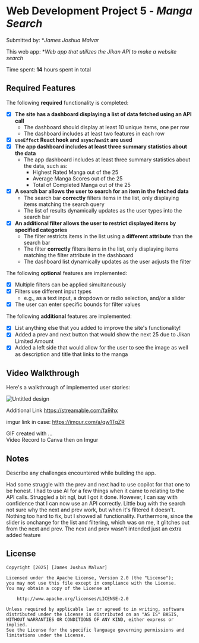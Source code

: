 # Web Development Project 5 - *Manga Search*

Submitted by: **James Joshua Malvar*

This web app: **Web app that utilizes the Jikan API to make a website search*

Time spent: **14** hours spent in total

## Required Features

The following **required** functionality is completed:

- [X] **The site has a dashboard displaying a list of data fetched using an API call**
  - The dashboard should display at least 10 unique items, one per row
  - The dashboard includes at least two features in each row
- [X] **`useEffect` React hook and `async`/`await` are used**
- [X] **The app dashboard includes at least three summary statistics about the data** 
  - The app dashboard includes at least three summary statistics about the data, such as:
    - Highest Rated Manga out of the 25
    - Average Manga Scores out of the 25
    - Total of Completed Manga out of the 25
- [X] **A search bar allows the user to search for an item in the fetched data**
  - The search bar **correctly** filters items in the list, only displaying items matching the search query
  - The list of results dynamically updates as the user types into the search bar
- [X] **An additional filter allows the user to restrict displayed items by specified categories**
  - The filter restricts items in the list using a **different attribute** than the search bar 
  - The filter **correctly** filters items in the list, only displaying items matching the filter attribute in the dashboard
  - The dashboard list dynamically updates as the user adjusts the filter

The following **optional** features are implemented:

- [X] Multiple filters can be applied simultaneously
- [X] Filters use different input types
  - e.g., as a text input, a dropdown or radio selection, and/or a slider
- [X] The user can enter specific bounds for filter values

The following **additional** features are implemented:

* [X] List anything else that you added to improve the site's functionality!
* [X] Added a prev and next button that would show the next 25 due to Jikan Limited Amount
* [X] Added a left side that would allow for the user to see the image as well as description and title that links to the manga  

## Video Walkthrough

Here's a walkthrough of implemented user stories:

![Untitled design](https://i.imgur.com/CfhNksm.gif)

Additional Link
https://streamable.com/fa9ihx


imgur link in case: https://imgur.com/a/qw1TqZR


<!-- Replace this with whatever GIF tool you used! -->
GIF created with ...  
Video Record to Canva then on Imgur
<!-- Recommended tools:
[Kap](https://getkap.co/) for macOS
[ScreenToGif](https://www.screentogif.com/) for Windows
[peek](https://github.com/phw/peek) for Linux. -->

## Notes

Describe any challenges encountered while building the app.

Had some struggle with the prev and next had to use copilot for that one to be honest. I had to use AI for a few things when it came to relating to the API calls. Struggled a bit ngl, but I got it done.
However, I can say with confidence that I can now use an API correctly. Little bug with the search not sure why the next and prev work, but when it's filtered it doesn't. Nothing too hard to fix, but
I showed all functionality. Furthermore, since the slider is onchange for the list and filtering, which was on me, it glitches out from the next and prev. The next and prev wasn't intended just an
extra added feature

## License

    Copyright [2025] [James Joshua Malvar]

    Licensed under the Apache License, Version 2.0 (the "License");
    you may not use this file except in compliance with the License.
    You may obtain a copy of the License at

        http://www.apache.org/licenses/LICENSE-2.0

    Unless required by applicable law or agreed to in writing, software
    distributed under the License is distributed on an "AS IS" BASIS,
    WITHOUT WARRANTIES OR CONDITIONS OF ANY KIND, either express or implied.
    See the License for the specific language governing permissions and
    limitations under the License.
